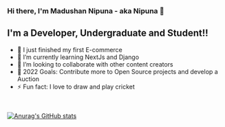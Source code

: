 ### Hi there, I'm Madushan Nipuna - aka Nipuna 👋 

## I'm a Developer, Undergraduate and Student!!

- 🔭 I just finished my first E-commerce
- 🌱 I’m currently learning NextJs and Django 
- 👯 I’m looking to collaborate with other content creators
- 🥅 2022 Goals: Contribute more to Open Source projects and develop a Auction
- ⚡ Fun fact: I love to draw and play cricket

</br>

[![Anurag's GitHub stats](https://github-readme-stats.vercel.app/api?username=Madushan97)](https://github.com/anuraghazra/github-readme-stats)

